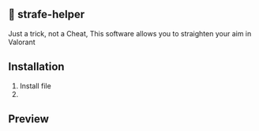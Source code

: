 ## 🎯 strafe-helper

Just a trick, not a Cheat, This software allows you to straighten your aim in Valorant

## Installation
1. Install file
2. 

## Preview
